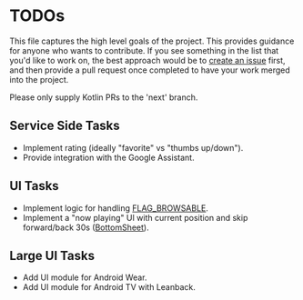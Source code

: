 TODOs
=====

This file captures the high level goals of the project. This provides guidance for anyone who wants
to contribute. If you see something in the list that you'd like to work on,
the best approach would be to [create an
issue](https://github.com/googlesamples/android-UniversalMusicPlayer/issues) first,
and then provide a pull request once completed to have your work merged into the project.

Please only supply Kotlin PRs to the 'next' branch.

Service Side Tasks
------------------

- Implement rating (ideally "favorite" vs "thumbs up/down").
- Provide integration with the Google Assistant.

UI Tasks
--------

- Implement logic for handling [FLAG_BROWSABLE](https://developer.android.com/reference/android/support/v4/media/MediaBrowserCompat.MediaItem.html#FLAG_BROWSABLE).
- Implement a "now playing" UI with current position and skip forward/back 30s ([BottomSheet](https://material.io/guidelines/components/bottom-sheets.html#bottom-sheets-persistent-bottom-sheets)).

Large UI Tasks
--------------

- Add UI module for Android Wear.
- Add UI module for Android TV with Leanback.
